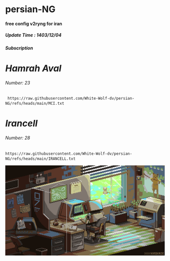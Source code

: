 # persian-NG

#### free config v2ryng for iran


<h5>Update Time : 1403/12/04</h5>

##### Subscription

  # *****Hamrah Aval*****

<h6>Number: 23 </h6>

     https://raw.githubusercontent.com/White-Wolf-dv/persian-NG/refs/heads/main/MCI.txt

# *****Irancell*****

<h6>Number: 28 </h6>

    https://raw.githubusercontent.com/White-Wolf-dv/persian-NG/refs/heads/main/IRANCELL.txt

<p align="center">
<img  src="https://github.com/White-Wolf-dv/White-Wolf-dv/blob/main/14.gif">
</p>
